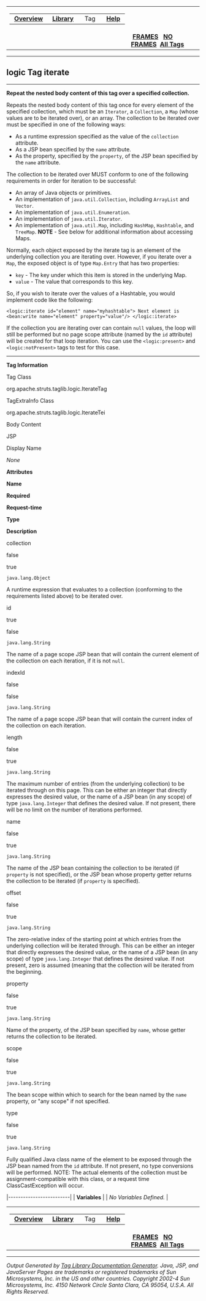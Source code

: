 <span id="navbar_top"></span>

<table>
<colgroup>
<col width="50%" />
<col width="50%" />
</colgroup>
<tbody>
<tr class="odd">
<td align="left"><span id="navbar_top_firstrow"></span>
<table>
<tbody>
<tr class="odd">
<td align="left"> <a href="../overview-summary.html.md"><strong>Overview</strong></a> </td>
<td align="left"> <a href="tld-summary.html.md"><strong>Library</strong></a> </td>
<td align="left">  Tag  </td>
<td align="left"> <a href="../help-doc.html.md"><strong>Help</strong></a> </td>
</tr>
</tbody>
</table></td>
<td align="left"></td>
</tr>
<tr class="even">
<td align="left"></td>
<td align="left"> <a href="../index.html.md"><strong>FRAMES</strong></a>   <a href="iterate.html"><strong>NO FRAMES</strong></a> 
<a href="../alltags-noframe.html.md"><strong>All Tags</strong></a></td>
</tr>
</tbody>
</table>

------------------------------------------------------------------------

logic
 Tag iterate
------------

------------------------------------------------------------------------

**Repeat the nested body content of this tag over a specified collection.**

Repeats the nested body content of this tag once for every element of the specified collection, which must be an `Iterator`, a `Collection`, a `Map` (whose values are to be iterated over), or an array. The collection to be iterated over must be specified in one of the following ways:

-   As a runtime expression specified as the value of the `collection` attribute.
-   As a JSP bean specified by the `name` attribute.
-   As the property, specified by the `property`, of the JSP bean specified by the `name` attribute.

The collection to be iterated over MUST conform to one of the following requirements in order for iteration to be successful:

-   An array of Java objects or primitives.
-   An implementation of `java.util.Collection`, including `ArrayList` and `Vector`.
-   An implementation of `java.util.Enumeration`.
-   An implementation of `java.util.Iterator`.
-   An implementation of `java.util.Map`, including `HashMap`, `Hashtable`, and `TreeMap`. **NOTE** - See below for additional information about accessing Maps.

Normally, each object exposed by the iterate tag is an element of the underlying collection you are iterating over. However, if you iterate over a `Map`, the exposed object is of type `Map.Entry` that has two properties:

-   `key` - The key under which this item is stored in the underlying Map.
-   `value` - The value that corresponds to this key.

So, if you wish to iterate over the values of a Hashtable, you would implement code like the following:

`<logic:iterate id="element" name="myhashtable"> Next element is <bean:write name="element" property="value"/> </logic:iterate>`

If the collection you are iterating over can contain `null` values, the loop will still be performed but no page scope attribute (named by the `id` attribute) will be created for that loop iteration. You can use the `<logic:present>` and `<logic:notPresent>` tags to test for this case.

------------------------------------------------------------------------

**Tag Information**

Tag Class

org.apache.struts.taglib.logic.IterateTag

TagExtraInfo Class

org.apache.struts.taglib.logic.IterateTei

Body Content

JSP

Display Name

*None*

**Attributes**

**Name**

**Required**

**Request-time**

**Type**

**Description**

collection

false

true

`java.lang.Object`

A runtime expression that evaluates to a collection (conforming to the requirements listed above) to be iterated over.

id

true

false

`java.lang.String`

The name of a page scope JSP bean that will contain the current element of the collection on each iteration, if it is not `null`.

indexId

false

false

`java.lang.String`

The name of a page scope JSP bean that will contain the current index of the collection on each iteration.

length

false

true

`java.lang.String`

The maximum number of entries (from the underlying collection) to be iterated through on this page. This can be either an integer that directly expresses the desired value, or the name of a JSP bean (in any scope) of type `java.lang.Integer` that defines the desired value. If not present, there will be no limit on the number of iterations performed.

name

false

true

`java.lang.String`

The name of the JSP bean containing the collection to be iterated (if `property` is not specified), or the JSP bean whose property getter returns the collection to be iterated (if `property` is specified).

offset

false

true

`java.lang.String`

The zero-relative index of the starting point at which entries from the underlying collection will be iterated through. This can be either an integer that directly expresses the desired value, or the name of a JSP bean (in any scope) of type `java.lang.Integer` that defines the desired value. If not present, zero is assumed (meaning that the collection will be iterated from the beginning.

property

false

true

`java.lang.String`

Name of the property, of the JSP bean specified by `name`, whose getter returns the collection to be iterated.

scope

false

true

`java.lang.String`

The bean scope within which to search for the bean named by the `name` property, or "any scope" if not specified.

type

false

true

`java.lang.String`

Fully qualified Java class name of the element to be exposed through the JSP bean named from the `id` attribute. If not present, no type conversions will be performed. NOTE: The actual elements of the collection must be assignment-compatible with this class, or a request time ClassCastException will occur.

|-------------------------|
| **Variables**           |
| *No Variables Defined.* |

 <span id="navbar_bottom"></span>

<table>
<colgroup>
<col width="50%" />
<col width="50%" />
</colgroup>
<tbody>
<tr class="odd">
<td align="left"><span id="navbar_bottom_firstrow"></span>
<table>
<tbody>
<tr class="odd">
<td align="left"> <a href="../overview-summary.html.md"><strong>Overview</strong></a> </td>
<td align="left"> <a href="tld-summary.html.md"><strong>Library</strong></a> </td>
<td align="left">  Tag  </td>
<td align="left"> <a href="../help-doc.html.md"><strong>Help</strong></a> </td>
</tr>
</tbody>
</table></td>
<td align="left"></td>
</tr>
<tr class="even">
<td align="left"></td>
<td align="left"> <a href="../index.html.md"><strong>FRAMES</strong></a>   <a href="iterate.html"><strong>NO FRAMES</strong></a> 
<a href="../alltags-noframe.html.md"><strong>All Tags</strong></a></td>
</tr>
</tbody>
</table>

------------------------------------------------------------------------

*Output Generated by [Tag Library Documentation Generator](http://taglibrarydoc.dev.java.net/). Java, JSP, and JavaServer Pages are trademarks or registered trademarks of Sun Microsystems, Inc. in the US and other countries. Copyright 2002-4 Sun Microsystems, Inc. 4150 Network Circle Santa Clara, CA 95054, U.S.A. All Rights Reserved.*
